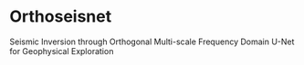 # Orthoseisnet
Seismic Inversion through Orthogonal Multi-scale Frequency Domain U-Net for Geophysical Exploration
